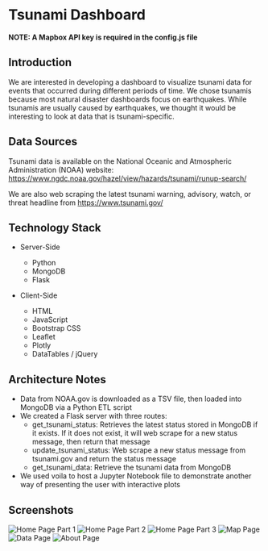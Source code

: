 # Tsunami Dashboard
**NOTE: A Mapbox API key is required in the config.js file**

## Introduction
We are interested in developing a dashboard to visualize tsunami data for events that occurred during different periods of time. We chose tsunamis because most natural disaster dashboards focus on earthquakes. While tsunamis are usually caused by earthquakes, we thought it would be interesting to look at data that is tsunami-specific. 


## Data Sources
Tsunami data is available on the National Oceanic and Atmospheric Administration (NOAA) website: https://www.ngdc.noaa.gov/hazel/view/hazards/tsunami/runup-search/

We are also web scraping the latest tsunami warning, advisory, watch, or threat headline from https://www.tsunami.gov/


## Technology Stack

* Server-Side
    * Python
    * MongoDB
    * Flask
    

* Client-Side
    * HTML
    * JavaScript
    * Bootstrap CSS
    * Leaflet
    * Plotly
    * DataTables / jQuery

## Architecture Notes
* Data from NOAA.gov is downloaded as a TSV file, then loaded into MongoDB via a Python ETL script
* We created a Flask server with three routes:
    * get_tsunami_status: Retrieves the latest status stored in MongoDB if it exists.  If it does not exist, it will web scrape for a new status message, then return that message
    * update_tsunami_status: Web scrape a new status message from tsunami.gov and return the status message
    * get_tsunami_data: Retrieve the tsunami data from MongoDB
* We used voila to host a Jupyter Notebook file to demonstrate another way of presenting the user with interactive plots

## Screenshots
<img src="https://github.com/gtslee/Project_2_Tsunami_Dashboard/blob/master/Website-Screenshots/Homepage1.png" alt="Home Page Part 1"/>

<img src="https://github.com/gtslee/Project_2_Tsunami_Dashboard/blob/master/Website-Screenshots/Homepage2.png" alt="Home Page Part 2"/>

<img src="https://github.com/gtslee/Project_2_Tsunami_Dashboard/blob/master/Website-Screenshots/Homepage3.png" alt="Home Page Part 3"/>

<img src="https://github.com/gtslee/Project_2_Tsunami_Dashboard/blob/master/Website-Screenshots/Mappage1.png" alt="Map Page"/>

<img src="https://github.com/gtslee/Project_2_Tsunami_Dashboard/blob/master/Website-Screenshots/Datapage1.png" alt="Data Page"/>

<img src="https://github.com/gtslee/Project_2_Tsunami_Dashboard/blob/master/Website-Screenshots/Aboutpage1.png" alt="About Page"/>








